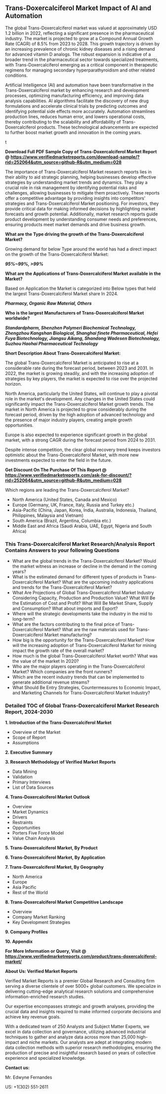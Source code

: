 <h2>Trans-Doxercalciferol Market Impact of AI and Automation</h2><p>The global Trans-Doxercalciferol market was valued at approximately USD 1.2 billion in 2022, reflecting a significant presence in the pharmaceutical industry. The market is projected to grow at a Compound Annual Growth Rate (CAGR) of 8.5% from 2023 to 2028. This growth trajectory is driven by an increasing prevalence of chronic kidney diseases and a rising demand for advanced vitamin D analogs. The robust expansion is indicative of a broader trend in the pharmaceutical sector towards specialized treatments, with Trans-Doxercalciferol emerging as a critical component in therapeutic regimens for managing secondary hyperparathyroidism and other related conditions.</p><p>Artificial Intelligence (AI) and automation have been transformative in the Trans-Doxercalciferol market by enhancing research and development processes, optimizing manufacturing efficiency, and improving data analysis capabilities. AI algorithms facilitate the discovery of new drug formulations and accelerate clinical trials by predicting outcomes and identifying potential side effects more accurately. Automation streamlines production lines, reduces human error, and lowers operational costs, thereby contributing to the scalability and affordability of Trans-Doxercalciferol products. These technological advancements are expected to further boost market growth and innovation in the coming years.</p>t</p><p id="" class=""><strong>Download Full PDF Sample Copy of Trans-Doxercalciferol Market Report @ <a href="https://www.verifiedmarketreports.com/download-sample/?rid=252064&utm_source=github-R&utm_medium=028" target="_blank">https://www.verifiedmarketreports.com/download-sample/?rid=252064&utm_source=github-R&utm_medium=028</a></strong></p><p>The importance of&nbsp;Trans-Doxercalciferol Market research reports lies in their ability to aid strategic planning, helping businesses develop effective strategies by understanding market trends and dynamics. They play a crucial role in risk management by identifying potential risks and challenges, allowing businesses to mitigate them proactively. These reports offer a competitive advantage by providing insights into competitors' strategies and Trans-Doxercalciferol Market positioning. For investors, they provide critical data for making informed decisions by highlighting market forecasts and growth potential. Additionally, market research reports guide product development by understanding consumer needs and preferences, ensuring products meet market demands and drive business growth.</p><p><strong>What are the&nbsp;Type driving the growth of the Trans-Doxercalciferol Market?</strong></p><p id="" class="">Growing demand for below Type around the world has had a direct impact on the growth of the Trans-Doxercalciferol Market:</p><em><strong>95%~99%, >99%</strong></em></p><strong>What are the&nbsp;Applications&nbsp;of Trans-Doxercalciferol Market available in the Market?</strong></p><p id="" class="">Based on Application the Market is categorized into Below types that held the largest Trans-Doxercalciferol Market share In 2024.</p><em><strong>Pharmacy, Organic Raw Material, Others</strong></em></p><strong>Who is the largest Manufacturers of Trans-Doxercalciferol Market worldwide?</strong></p><p><em><strong>Standardpharm, Shenzhen Polymeri Biochemical Technology, Zhengzhou Kangshan Biological, Shanghai finete Pharmaceutical, Hefei Fuya Biotechnology, Jiangsu Aikang, Shandong Wadesen Biotechnology, Suzhou Haohai Pharmaceutical Technology</strong></em></p><p id="" class=""><strong>Short Description About Trans-Doxercalciferol Market:</strong></p><p>The global Trans-Doxercalciferol Market is anticipated to rise at a considerable rate during the forecast period, between 2023 and 2031. In 2022, the market is growing steadily, and with the increasing adoption of strategies by key players, the market is expected to rise over the projected horizon.</p><p>North America, particularly the United States, will continue to play a pivotal role in the market's development. Any changes in the United States could significantly impact the Trans-Doxercalciferol Market growth trends. The market in North America is projected to grow considerably during the forecast period, driven by the high adoption of advanced technology and the presence of major industry players, creating ample growth opportunities.</p><p>Europe is also expected to experience significant growth in the global market, with a strong CAGR during the forecast period from 2024 to 2031.</p><p>Despite intense competition, the clear global recovery trend keeps investors optimistic about the Trans-Doxercalciferol Market, with more new investments expected to enter the field in the future.</p><p id="" class=""><strong>Get Discount On The Purchase Of This Report @ <a href="https://www.verifiedmarketreports.com/ask-for-discount/?rid=252064&utm_source=github-R&utm_medium=028" target="_blank">https://www.verifiedmarketreports.com/ask-for-discount/?rid=252064&utm_source=github-R&utm_medium=028</a></strong></p>Which regions are leading the Trans-Doxercalciferol Market?</p><ul><li>North America (United States, Canada and Mexico)</li><li>Europe (Germany, UK, France, Italy, Russia and Turkey etc.)</li><li>Asia-Pacific (China, Japan, Korea, India, Australia, Indonesia, Thailand, Philippines, Malaysia and Vietnam)</li><li>South America (Brazil, Argentina, Columbia etc.)</li><li>Middle East and Africa (Saudi Arabia, UAE, Egypt, Nigeria and South Africa)</li></ul><h3 id="" class="">This Trans-Doxercalciferol Market Research/Analysis Report Contains Answers to your following Questions</h3><ul><li>What are the global trends in the Trans-Doxercalciferol Market? Would the market witness an increase or decline in the demand in the coming years?</li><li>What is the estimated demand for different types of products in Trans-Doxercalciferol Market? What are the upcoming industry applications and trends for the Trans-Doxercalciferol Market?</li><li>What Are Projections of Global Trans-Doxercalciferol Market Industry Considering Capacity, Production and Production Value? What Will Be the Estimation of Cost and Profit? What Will Be Market Share, Supply and Consumption? What about imports and Export?</li><li>Where will the strategic developments take the industry in the mid to long-term?</li><li>What are the factors contributing to the final price of Trans-Doxercalciferol Market? What are the raw materials used for Trans-Doxercalciferol Market manufacturing?</li><li>How big is the opportunity for the Trans-Doxercalciferol Market? How will the increasing adoption of Trans-Doxercalciferol Market for mining impact the growth rate of the overall market?</li><li>How much is the global Trans-Doxercalciferol Market worth? What was the value of the market In 2020?</li><li>Who are the major players operating in the Trans-Doxercalciferol Market? Which companies are the front runners?</li><li>Which are the recent industry trends that can be implemented to generate additional revenue streams?</li><li>What Should Be Entry Strategies, Countermeasures to Economic Impact, and Marketing Channels for Trans-Doxercalciferol Market Industry?</li></ul><h3 id="" class="">Detailed TOC of Global Trans-Doxercalciferol Market Research Report, 2024-2030</h3><p id="" class=""><strong>1. Introduction of the Trans-Doxercalciferol Market</strong></p><ul><li>Overview of the Market</li><li>Scope of Report</li><li>Assumptions</li></ul><p id="" class=""><strong>2. Executive Summary</strong></p><p id="" class=""><strong>3. Research Methodology of Verified Market Reports</strong></p><ul><li>Data Mining</li><li>Validation</li><li>Primary Interviews</li><li>List of Data Sources</li></ul><p id="" class=""><strong>4. Trans-Doxercalciferol Market Outlook</strong></p><ul><li>Overview</li><li>Market Dynamics</li><li>Drivers</li><li>Restraints</li><li>Opportunities</li><li>Porters Five Force Model</li><li>Value Chain Analysis</li></ul><p id="" class=""><strong>5. Trans-Doxercalciferol Market, By Product</strong></p><p id="" class=""><strong>6. Trans-Doxercalciferol Market, By Application</strong></p><p id="" class=""><strong>7. Trans-Doxercalciferol Market, By Geography</strong></p><ul><li>North America</li><li>Europe</li><li>Asia Pacific</li><li>Rest of the World</li></ul><p id="" class=""><strong>8. Trans-Doxercalciferol Market Competitive Landscape</strong></p><ul><li>Overview</li><li>Company Market Ranking</li><li>Key Development Strategies</li></ul><p id="" class=""><strong>9. Company Profiles</strong></p><p id="" class=""><strong>10. Appendix</strong></p><p id="" class=""><strong>For More Information or Query, Visit @ <a href="https://www.verifiedmarketreports.com/product/trans-doxercalciferol-market/" target="_blank">https://www.verifiedmarketreports.com/product/trans-doxercalciferol-market/</a></strong></p><p id="" class=""><strong>About Us: Verified Market Reports</strong></p><p id="" class="">Verified Market Reports is a premier Global Research and Consulting firm serving a diverse clientele of over 5000+ global customers. We specialize in delivering cutting-edge analytical research solutions and comprehensive information-enriched research studies.</p><p id="" class="">Our expertise encompasses strategic and growth analyses, providing the crucial data and insights required to make informed corporate decisions and achieve key revenue goals.</p><p id="" class="">With a dedicated team of 250 Analysts and Subject Matter Experts, we excel in data collection and governance, utilizing advanced industrial techniques to gather and analyze data across more than 25,000 high-impact and niche markets. Our analysts are adept at integrating modern data collection methods with superior research methodologies, ensuring the production of precise and insightful research based on years of collective experience and specialized knowledge.</p><p id="" class=""><strong>Contact us:</strong></p><p id="" class="">Mr. Edwyne Fernandes</p><p id="" class="">US: +1(302) 551-2611</p>